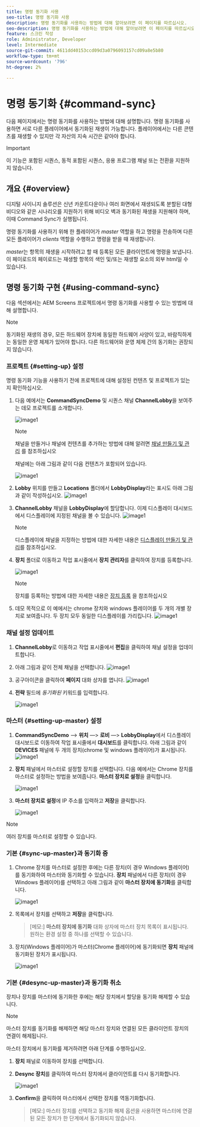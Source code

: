 ```yaml
---
title: 명령 동기화 사용
seo-title: 명령 동기화 사용
description: 명령 동기화를 사용하는 방법에 대해 알아보려면 이 페이지를 따르십시오.
seo-description: 명령 동기화를 사용하는 방법에 대해 알아보려면 이 페이지를 따르십시오.
feature: 스크린 작성
role: Administrator, Developer
level: Intermediate
source-git-commit: 4611dd40153ccd09d3a0796093157cd09a8e5b80
workflow-type: tm+mt
source-wordcount: '796'
ht-degree: 2%

---
```



# 명령 동기화 {#command-sync}

다음 페이지에서는 명령 동기화를 사용하는 방법에 대해 설명합니다. 명령 동기화를 사용하면 서로 다른 플레이어에서 동기화된 재생이 가능합니다. 플레이어에서는 다른 콘텐츠를 재생할 수 있지만 각 자산의 지속 시간은 같아야 합니다.

>[!IMPORTANT]
>
>이 기능은 포함된 시퀀스, 동적 포함된 시퀀스, 응용 프로그램 채널 또는 전환을 지원하지 않습니다.

## 개요 {#overview}

디지털 사이니지 솔루션은 신년 카운트다운이나 여러 화면에서 재생되도록 분할된 대형 비디오와 같은 시나리오를 지원하기 위해 비디오 벽과 동기화된 재생을 지원해야 하며, 이때 Command Sync가 실행됩니다.

명령 동기화를 사용하기 위해 한 플레이어가 *master* 역할을 하고 명령을 전송하며 다른 모든 플레이어가 *clients* 역할을 수행하고 명령을 받을 때 재생합니다.

*master*&#x200B;는 항목의 재생을 시작하려고 할 때 등록된 모든 클라이언트에 명령을 보냅니다. 이 페이로드의 페이로드는 재생할 항목의 색인 및/또는 재생할 요소의 외부 html일 수 있습니다.

## 명령 동기화 구현 {#using-command-sync}

다음 섹션에서는 AEM Screens 프로젝트에서 명령 동기화를 사용할 수 있는 방법에 대해 설명합니다.

>[!NOTE]
>
>동기화된 재생의 경우, 모든 하드웨어 장치에 동일한 하드웨어 사양이 있고, 바람직하게는 동일한 운영 체제가 있어야 합니다. 다른 하드웨어와 운영 체제 간의 동기화는 권장되지 않습니다.

### 프로젝트 {#setting-up} 설정

명령 동기화 기능을 사용하기 전에 프로젝트에 대해 설정된 컨텐츠 및 프로젝트가 있는지 확인하십시오.

1. 다음 예에서는 **CommandSyncDemo** 및 시퀀스 채널 **ChannelLobby**&#x200B;을 보여주는 데모 프로젝트를 소개합니다.

   ![image1](assets/command-sync/command-sync1-1.png)

   >[!NOTE]
   >
   >채널을 만들거나 채널에 컨텐츠를 추가하는 방법에 대해 알려면 [채널 만들기 및 관리](/help/user-guide/managing-channels.md) 를 참조하십시오

   채널에는 아래 그림과 같이 다음 컨텐츠가 포함되어 있습니다.

   ![image1](assets/command-sync/command-sync2-1.png)

1. **Lobby** 위치를 만들고 **Locations** 폴더에서 **LobbyDisplay**라는 표시도 아래 그림과 같이 작성하십시오.
   ![image1](assets/command-sync/command-sync3-1.png)

1. **ChannelLobby** 채널을 **LobbyDisplay**에 할당합니다. 이제 디스플레이 대시보드에서 디스플레이에 지정된 채널을 볼 수 있습니다.
   ![image1](assets/command-sync/command-sync4-1.png)

   >[!NOTE]
   >
   >디스플레이에 채널을 지정하는 방법에 대한 자세한 내용은 [디스플레이 만들기 및 관리](/help/user-guide/managing-displays.md)를 참조하십시오.

1. **장치** 폴더로 이동하고 작업 표시줄에서 **장치 관리자**&#x200B;를 클릭하여 장치를 등록합니다.

   ![image1](assets/command-sync5.png)

   >[!NOTE]
   >
   >장치를 등록하는 방법에 대한 자세한 내용은 [장치 등록](/help/user-guide/device-registration.md) 을 참조하십시오

1. 데모 목적으로 이 예에서는 chrome 장치와 windows 플레이어를 두 개의 개별 장치로 보여줍니다. 두 장치 모두 동일한 디스플레이를 가리킵니다.
   ![image1](assets/command-sync6.png)

### 채널 설정 업데이트

1. **ChannelLobby**&#x200B;로 이동하고 작업 표시줄에서 **편집**&#x200B;을 클릭하여 채널 설정을 업데이트합니다.

1. 아래 그림과 같이 전체 채널을 선택합니다.
   ![image1](assets/command-sync/command-sync7-1.png)

1. 공구아이콘을 클릭하여 **페이지** 대화 상자를 엽니다.
   ![image1](assets/command-sync/command-sync8-1.png)

1. **전략** 필드에 *동기화된* 키워드를 입력합니다.

   ![image1](assets/command-sync/command-sync9-1.png)


### 마스터 {#setting-up-master} 설정

1. **CommandSyncDemo** —> **위치** —> **로비** —> **LobbyDisplay**&#x200B;에서 디스플레이 대시보드로 이동하여 작업 표시줄에서 **대시보드**를 클릭합니다.
아래 그림과 같이 **DEVICES** 패널에 두 개의 장치(chrome 및 windows 플레이어)가 표시됩니다.
   ![image1](assets/command-sync/command-sync10-1.png)

1. **장치** 패널에서 마스터로 설정할 장치를 선택합니다. 다음 예에서는 Chrome 장치를 마스터로 설정하는 방법을 보여줍니다. **마스터 장치로 설정**&#x200B;을 클릭합니다.

   ![image1](assets/command-sync/command-sync11-1.png)

1. **마스터 장치로 설정**&#x200B;에 IP 주소를 입력하고 **저장**&#x200B;을 클릭합니다.

   ![image1](assets/command-sync/command-sync12-1.png)

>[!NOTE]
>
>여러 장치를 마스터로 설정할 수 있습니다.

### 기본 {#sync-up-master}과 동기화 중

1. Chrome 장치를 마스터로 설정한 후에는 다른 장치(이 경우 Windows 플레이어)를 동기화하여 마스터와 동기화할 수 있습니다.
**장치** 패널에서 다른 장치(이 경우 Windows 플레이어)를 선택하고 아래 그림과 같이 **마스터 장치에 동기화**&#x200B;를 클릭합니다.

   ![image1](assets/command-sync/command-sync13-1.png)

1. 목록에서 장치를 선택하고 **저장**&#x200B;을 클릭합니다.

   >[메모:]
   > **마스터 장치에 동기화** 대화 상자에 마스터 장치 목록이 표시됩니다. 원하는 환경 설정 중 하나를 선택할 수 있습니다.

1. 장치(Windows 플레이어)가 마스터(Chrome 플레이어)에 동기화되면 **장치** 패널에 동기화된 장치가 표시됩니다.

   ![image1](assets/command-sync/command-sync14-1.png)

### 기본 {#desync-up-master}과 동기화 취소

장치나 장치를 마스터에 동기화한 후에는 해당 장치에서 할당을 동기화 해제할 수 있습니다.

>[!NOTE]
>
>마스터 장치를 동기화를 해제하면 해당 마스터 장치와 연결된 모든 클라이언트 장치의 연결이 해제됩니다.

마스터 장치에서 동기화를 제거하려면 아래 단계를 수행하십시오.

1. **장치** 패널로 이동하여 장치를 선택합니다.

1. **Desync 장치**&#x200B;를 클릭하여 마스터 장치에서 클라이언트를 다시 동기화합니다.

   ![image1](assets/command-sync/command-sync15-1.png)

1. **Confirm**&#x200B;을 클릭하여 마스터에서 선택한 장치를 역동기화합니다.

   >[메모:]
   > 마스터 장치를 선택하고 동기화 해제 옵션을 사용하면 마스터에 연결된 모든 장치가 한 단계에서 동기화되지 않습니다.
